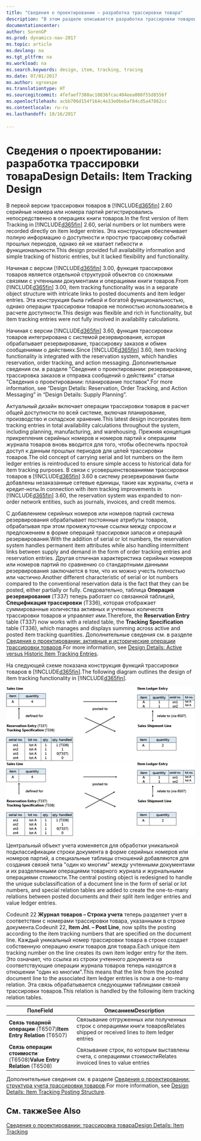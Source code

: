```yaml
---
title: "Сведения о проектировании — разработка трассировки товара"
description: "В этом разделе описывается разработка трассировки товаров в [!INCLUDE[d365fin](includes/d365fin_md.md)]."
documentationcenter: 
author: SorenGP
ms.prod: dynamics-nav-2017
ms.topic: article
ms.devlang: na
ms.tgt_pltfrm: na
ms.workload: na
ms.search.keywords: design, item, tracking, tracing
ms.date: 07/01/2017
ms.author: sgroespe
ms.translationtype: HT
ms.sourcegitcommit: 4fefaef7380ac10836fcac404eea006f55d8556f
ms.openlocfilehash: acbb706d154f164c4e33e0bebaf84cd5a47862cc
ms.contentlocale: ru-ru
ms.lasthandoff: 10/16/2017

---
```

# <a name="design-details-item-tracking-design"></a><span data-ttu-id="462db-103">Сведения о проектировании: разработка трассировки товара</span><span class="sxs-lookup"><span data-stu-id="462db-103">Design Details: Item Tracking Design</span></span>
<span data-ttu-id="462db-104">В первой версии трассировки товаров в [!INCLUDE[d365fin](includes/d365fin_md.md)] 2.60 серийные номера или номера партий регистрировались непосредственно в операциях книги товаров.</span><span class="sxs-lookup"><span data-stu-id="462db-104">In the first version of Item Tracking in [!INCLUDE[d365fin](includes/d365fin_md.md)] 2.60, serial numbers or lot numbers were recorded directly on item ledger entries.</span></span> <span data-ttu-id="462db-105">Эта конструкция обеспечивает полную информацию о доступности и простую трассировку событий прошлых периодов, однако ей не хватает гибкости и функциональности.</span><span class="sxs-lookup"><span data-stu-id="462db-105">This design provided full availability information and simple tracking of historic entries, but it lacked flexibility and functionality.</span></span>  

<span data-ttu-id="462db-106">Начиная с версии [!INCLUDE[d365fin](includes/d365fin_md.md)] 3.00, функция трассировки товаров является отдельной структурой объектов со сложными связями с учтенными документами и операциями книги товаров.</span><span class="sxs-lookup"><span data-stu-id="462db-106">From [!INCLUDE[d365fin](includes/d365fin_md.md)] 3.00, item tracking functionality was in a separate object structure with intricate links to posted documents and item ledger entries.</span></span> <span data-ttu-id="462db-107">Эта конструкция была гибкой и богатой функциональностью, однако операции трассировки товаров не полностью использовались в расчете доступности.</span><span class="sxs-lookup"><span data-stu-id="462db-107">This design was flexible and rich in functionality, but item tracking entries were not fully involved in availability calculations.</span></span>  

<span data-ttu-id="462db-108">Начиная с версии [!INCLUDE[d365fin](includes/d365fin_md.md)] 3.60, функция трассировки товаров интегрирована с системой резервирования, которая обрабатывает резервирование, трассировку заказов и обмен сообщениями о действиях.</span><span class="sxs-lookup"><span data-stu-id="462db-108">Since [!INCLUDE[d365fin](includes/d365fin_md.md)] 3.60, item tracking functionality is integrated with the reservation system, which handles reservation, order tracking, and action messaging.</span></span> <span data-ttu-id="462db-109">Дополнительные сведения см. в разделе "Сведения о проектировании: резервирование, трассировка заказов и отправка сообщений о действиях" статьи "Сведения о проектировании: планирование поставок".</span><span class="sxs-lookup"><span data-stu-id="462db-109">For more information, see “Design Details: Reservation, Order Tracking, and Action Messaging” in “Design Details: Supply Planning”.</span></span>  

<span data-ttu-id="462db-110">Актуальный дизайн включает операции трассировки товаров в расчет общей доступности по всей системе, включая планирование, производство и складское хранение.</span><span class="sxs-lookup"><span data-stu-id="462db-110">This latest design incorporates item tracking entries in total availability calculations throughout the system, including planning, manufacturing, and warehousing.</span></span> <span data-ttu-id="462db-111">Прежняя концепция прикрепления серийных номеров и номеров партий к операциям журнала товаров вновь вводится для того, чтобы обеспечить простой доступ к данным прошлых периодов для целей трассировки товаров.</span><span class="sxs-lookup"><span data-stu-id="462db-111">The old concept of carrying serial and lot numbers on the item ledger entries is reintroduced to ensure simple access to historical data for item tracking purposes.</span></span> <span data-ttu-id="462db-112">В связи с усовершенствованиями трассировки товаров в [!INCLUDE[d365fin](includes/d365fin_md.md)] 3.60 в систему резервирования были добавлены незаказанные сетевые единицы, такие как журналы, счета и кредит-ноты.</span><span class="sxs-lookup"><span data-stu-id="462db-112">In connection with item tracking improvements in [!INCLUDE[d365fin](includes/d365fin_md.md)] 3.60, the reservation system was expanded to non-order network entities, such as journals, invoices, and credit memos.</span></span>  

<span data-ttu-id="462db-113">С добавлением серийных номеров или номеров партий система резервирования обрабатывает постоянные атрибуты товаров, обрабатывая при этом промежуточные ссылки между спросом и предложением в форме операций трассировки запасов и операций резервирования.</span><span class="sxs-lookup"><span data-stu-id="462db-113">With the addition of serial or lot numbers, the reservation system handles permanent item attributes while also handling intermittent links between supply and demand in the form of order tracking entries and reservation entries.</span></span> <span data-ttu-id="462db-114">Другая отличная характеристика серийных номеров или номеров партий по сравнению со стандартными данными резервирования заключается в том, что их можно учесть полностью или частично.</span><span class="sxs-lookup"><span data-stu-id="462db-114">Another different characteristic of serial or lot numbers compared to the conventional reservation data is the fact that they can be posted, either partially or fully.</span></span> <span data-ttu-id="462db-115">Следовательно, таблица **Операция резервирования** (T337) теперь работает со связанной таблицей, **Спецификация трассировки** (T336), которая отображает суммированные количества активных и учтенных количеств трассировки товаров и управляет ими.</span><span class="sxs-lookup"><span data-stu-id="462db-115">Therefore, the **Reservation Entry** table (T337) now works with a related table, the **Tracking Specification** table (T336), which manages and displays summing across active and posted item tracking quantities.</span></span> <span data-ttu-id="462db-116">Дополнительные сведения см. в разделе [Сведения о проектировании: активные и исторические операции трассировки товаров](design-details-active-versus-historic-item-tracking-entries.md).</span><span class="sxs-lookup"><span data-stu-id="462db-116">For more information, see [Design Details: Active versus Historic Item Tracking Entries](design-details-active-versus-historic-item-tracking-entries.md).</span></span>  

<span data-ttu-id="462db-117">На следующей схеме показана конструкция функций трассировки товаров в [!INCLUDE[d365fin](includes/d365fin_md.md)].</span><span class="sxs-lookup"><span data-stu-id="462db-117">The following diagram outlines the design of item tracking functionality in [!INCLUDE[d365fin](includes/d365fin_md.md)].</span></span>  

<span data-ttu-id="462db-118">![Конструкция трассировки товаров](media/design_details_item_tracking_design.png "design_details_item_tracking_design")</span><span class="sxs-lookup"><span data-stu-id="462db-118">![Item tracking design](media/design_details_item_tracking_design.png "design_details_item_tracking_design")</span></span>  

<span data-ttu-id="462db-119">Центральный объект учета изменяется для обработки уникальной подклассификации строки документа в форме серийных номеров или номеров партий, а специальные таблицы отношений добавляются для создания связей типа "один ко многим" между учтенными документами и их разделенными операциями товарного журнала и журнальными операциями стоимости.</span><span class="sxs-lookup"><span data-stu-id="462db-119">The central posting object is redesigned to handle the unique subclassification of a document line in the form of serial or lot numbers, and special relation tables are added to create the one-to-many relations between posted documents and their split item ledger entries and value ledger entries.</span></span>  

<span data-ttu-id="462db-120">Codeunit 22 **Журнал товаров – Строка учета** теперь разделяет учет в соответствии с номерами трассировки товара, указанными в строке документа.</span><span class="sxs-lookup"><span data-stu-id="462db-120">Codeunit 22, **Item Jnl. – Post Line**, now splits the posting according to the item tracking numbers that are specified on the document line.</span></span> <span data-ttu-id="462db-121">Каждый уникальный номер трассировки товара в строке создает собственную операцию книги товаров для товара.</span><span class="sxs-lookup"><span data-stu-id="462db-121">Each unique item tracking number on the line creates its own item ledger entry for the item.</span></span> <span data-ttu-id="462db-122">Это означает, что ссылка из строки учтенного документа на соответствующие операции журнала товаров теперь находятся в отношении "один ко многим".</span><span class="sxs-lookup"><span data-stu-id="462db-122">This means that the link from the posted document line to the associated item ledger entries is now a one-to-many relation.</span></span> <span data-ttu-id="462db-123">Эта связь обрабатывается следующими таблицами связей трассировки товаров.</span><span class="sxs-lookup"><span data-stu-id="462db-123">This relation is handled by the following item tracking relation tables.</span></span>  

|<span data-ttu-id="462db-124">Поле</span><span class="sxs-lookup"><span data-stu-id="462db-124">Field</span></span>|<span data-ttu-id="462db-125">Описанием</span><span class="sxs-lookup"><span data-stu-id="462db-125">Description</span></span>|  
|---------------|---------------------------------------|  
|<span data-ttu-id="462db-126">**Связь товарной операции** (T6507)</span><span class="sxs-lookup"><span data-stu-id="462db-126">**Item Entry Relation** (T6507)</span></span>|<span data-ttu-id="462db-127">Связывание отгруженных или полученных строк с операциями книги товаров</span><span class="sxs-lookup"><span data-stu-id="462db-127">Relates shipped or received lines to item ledger entries</span></span>|  
|<span data-ttu-id="462db-128">**Связь операции стоимости** (T6508)</span><span class="sxs-lookup"><span data-stu-id="462db-128">**Value Entry Relation** (T6508)</span></span>|<span data-ttu-id="462db-129">Связывание строк, по которым выставлены счета, с операциями стоимости</span><span class="sxs-lookup"><span data-stu-id="462db-129">Relates invoiced lines to value entries</span></span>|  

<span data-ttu-id="462db-130">Дополнительные сведения см. в разделе [Сведения о проектировании: структура учета трассировки товаров](design-details-item-tracking-posting-structure.md).</span><span class="sxs-lookup"><span data-stu-id="462db-130">For more information, see [Design Details: Item Tracking Posting Structure](design-details-item-tracking-posting-structure.md).</span></span>  

## <a name="see-also"></a><span data-ttu-id="462db-131">См. также</span><span class="sxs-lookup"><span data-stu-id="462db-131">See Also</span></span>  
[<span data-ttu-id="462db-132">Сведения о проектировании: трассировка товара</span><span class="sxs-lookup"><span data-stu-id="462db-132">Design Details: Item Tracking</span></span>](design-details-item-tracking.md)

